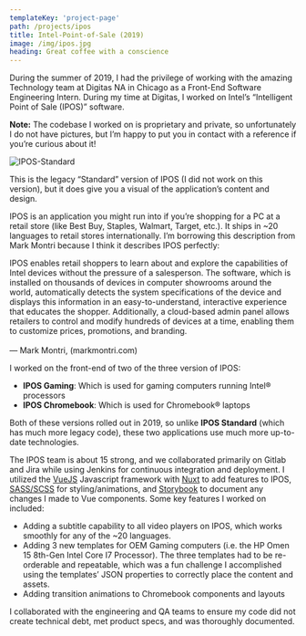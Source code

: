 ```yaml
---
templateKey: 'project-page'
path: /projects/ipos
title: Intel-Point-of-Sale (2019)
image: /img/ipos.jpg
heading: Great coffee with a conscience
---
```


During the summer of 2019, I had the privilege of working with the amazing Technology team at Digitas NA in Chicago as a Front-End Software Engineering Intern. During my time at Digitas, I worked on Intel’s “Intelligent Point of Sale (IPOS)” software.

**Note:** The codebase I worked on is proprietary and private, so unfortunately I do not have pictures, but I’m happy to put you in contact with a reference if you’re curious about it!


![IPOS-Standard](/img/ipos-standard.jpg)
<div class="subtitle">This is the legacy “Standard” version of IPOS (I did not work on this version), but it does give you a visual of the application’s content and design.</div>


IPOS is an application you might run into if you’re shopping for a PC at a retail store (like Best Buy, Staples, Walmart, Target, etc.). It ships in ~20 languages to retail stores internationally. I’m borrowing this description from Mark Montri because I think it describes IPOS perfectly:

> <div class="quote">
IPOS enables retail shoppers to learn about and explore the capabilities of Intel devices without the pressure of a salesperson. The software, which is installed on thousands of devices in computer showrooms around the world, automatically detects the system specifications of the device and displays this information in an easy-to-understand, interactive experience that educates the shopper. Additionally, a cloud-based admin panel allows retailers to control and modify hundreds of devices at a time, enabling them to customize prices, promotions, and branding. <br><br> &mdash;  Mark Montri, (markmontri.com)
</div>

I worked on the front-end of two of the three version of IPOS:

- **IPOS Gaming**: Which is used for gaming computers running Intel® processors
- **IPOS Chromebook**: Which is used for Chromebook® laptops

Both of these versions rolled out in 2019, so unlike **IPOS Standard** (which has much more legacy code), these two applications use much more up-to-date technologies.

The IPOS team is about 15 strong, and we collaborated primarily on Gitlab and Jira while using Jenkins for continuous integration and deployment. I utilized the [VueJS](https://vuejs.org/) Javascript framework with [Nuxt](https://nuxtjs.org/) to add features to IPOS, [SASS/SCSS](https://sass-lang.com/) for styling/animations, and [Storybook](https://storybook.js.org/) to document any changes I made to Vue components. Some key features I worked on included:

- Adding a subtitle capability to all video players on IPOS, which works smoothly for any of the ~20 languages.
- Adding 3 new templates for OEM Gaming computers (i.e. the HP Omen 15 8th-Gen Intel Core I7 Processor). The three templates had to be re-orderable and repeatable, which was a fun challenge I accomplished using the templates’ JSON properties to correctly place the content and assets.
- Adding transition animations to Chromebook components and layouts

I collaborated with the engineering and QA teams to ensure my code did not create technical debt, met product specs, and was thoroughly documented.